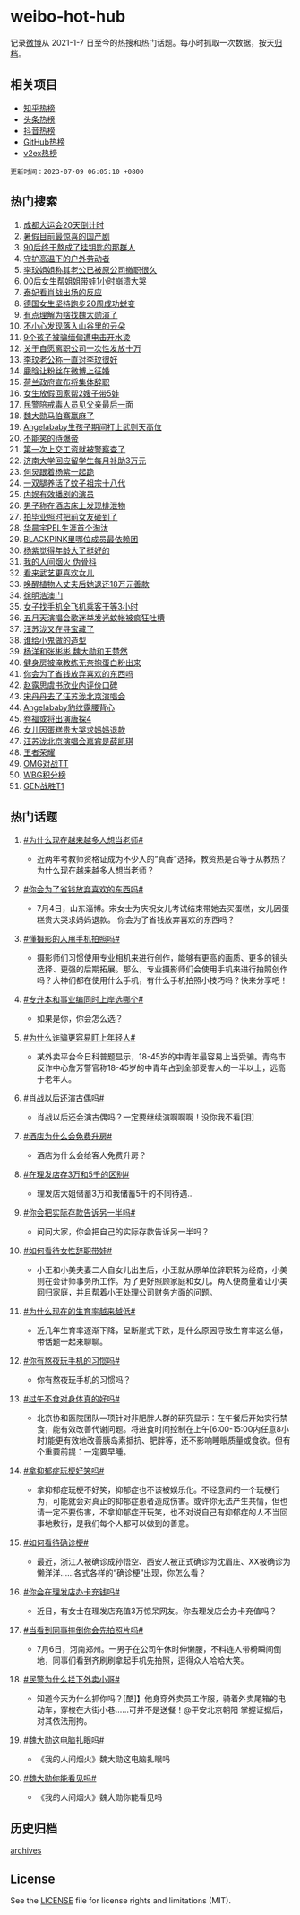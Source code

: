 # weibo-hot-hub

记录[微博](https://www.weibo.com)从 2021-1-7 日至今的热搜和热门话题。每小时抓取一次数据，按天[归档](archives)。

## 相关项目

- [知乎热榜](https://github.com/lonnyzhang423/zhihu-hot-hub)
- [头条热榜](https://github.com/lonnyzhang423/toutiao-hot-hub)
- [抖音热榜](https://github.com/lonnyzhang423/douyin-hot-hub)
- [GitHub热榜](https://github.com/lonnyzhang423/github-hot-hub)
- [v2ex热榜](https://github.com/lonnyzhang423/v2ex-hot-hub)


`更新时间：2023-07-09 06:05:10 +0800`

## 热门搜索

1. [成都大运会20天倒计时](https://m.weibo.cn/search?containerid=100103type%3D1%26t%3D10%26q%3D%23%E6%88%90%E9%83%BD%E5%A4%A7%E8%BF%90%E4%BC%9A20%E5%A4%A9%E5%80%92%E8%AE%A1%E6%97%B6%23&stream_entry_id=51&isnewpage=1&extparam=seat%3D1%26stream_entry_id%3D51%26cate%3D10103%26dgr%3D0%26filter_type%3Drealtimehot%26c_type%3D51%26pos%3D0%26display_time%3D1688853909%26pre_seqid%3D168885390909208177202&luicode=10000011&lfid=106003type%253D25%2526t%253D3%2526disable_hot%253D1%2526filter_type%253Drealtimehot)
1. [暑假目前最惊喜的国产剧](https://m.weibo.cn/search?containerid=100103type%3D1%26t%3D10%26q%3D%E6%9A%91%E5%81%87%E7%9B%AE%E5%89%8D%E6%9C%80%E6%83%8A%E5%96%9C%E7%9A%84%E5%9B%BD%E4%BA%A7%E5%89%A7&stream_entry_id=31&isnewpage=1&extparam=seat%3D1%26lcate%3D5001%26flag%3D2%26filter_type%3Drealtimehot%26c_type%3D31%26cate%3D5001%26dgr%3D0%26realpos%3D1%26q%3D%25E6%259A%2591%25E5%2581%2587%25E7%259B%25AE%25E5%2589%258D%25E6%259C%2580%25E6%2583%258A%25E5%2596%259C%25E7%259A%2584%25E5%259B%25BD%25E4%25BA%25A7%25E5%2589%25A7%26band_rank%3D1%26stream_entry_id%3D31%26pos%3D0%26display_time%3D1688853909%26pre_seqid%3D168885390909208177202&luicode=10000011&lfid=106003type%253D25%2526t%253D3%2526disable_hot%253D1%2526filter_type%253Drealtimehot)
1. [90后终于熬成了挂钥匙的那群人](https://m.weibo.cn/search?containerid=100103type%3D1%26t%3D10%26q%3D%2390%E5%90%8E%E7%BB%88%E4%BA%8E%E7%86%AC%E6%88%90%E4%BA%86%E6%8C%82%E9%92%A5%E5%8C%99%E7%9A%84%E9%82%A3%E7%BE%A4%E4%BA%BA%23&stream_entry_id=31&isnewpage=1&extparam=seat%3D1%26lcate%3D5001%26flag%3D2%26filter_type%3Drealtimehot%26c_type%3D31%26cate%3D5001%26dgr%3D0%26realpos%3D2%26q%3D%252390%25E5%2590%258E%25E7%25BB%2588%25E4%25BA%258E%25E7%2586%25AC%25E6%2588%2590%25E4%25BA%2586%25E6%258C%2582%25E9%2592%25A5%25E5%258C%2599%25E7%259A%2584%25E9%2582%25A3%25E7%25BE%25A4%25E4%25BA%25BA%2523%26band_rank%3D2%26stream_entry_id%3D31%26pos%3D1%26display_time%3D1688853909%26pre_seqid%3D168885390909208177202&luicode=10000011&lfid=106003type%253D25%2526t%253D3%2526disable_hot%253D1%2526filter_type%253Drealtimehot)
1. [守护高温下的户外劳动者](https://m.weibo.cn/search?containerid=100103type%3D1%26t%3D10%26q%3D%23%E5%AE%88%E6%8A%A4%E9%AB%98%E6%B8%A9%E4%B8%8B%E7%9A%84%E6%88%B7%E5%A4%96%E5%8A%B3%E5%8A%A8%E8%80%85%23&stream_entry_id=31&isnewpage=1&extparam=seat%3D1%26lcate%3D5001%26flag%3D0%26filter_type%3Drealtimehot%26c_type%3D31%26cate%3D5001%26dgr%3D0%26realpos%3D3%26q%3D%2523%25E5%25AE%2588%25E6%258A%25A4%25E9%25AB%2598%25E6%25B8%25A9%25E4%25B8%258B%25E7%259A%2584%25E6%2588%25B7%25E5%25A4%2596%25E5%258A%25B3%25E5%258A%25A8%25E8%2580%2585%2523%26band_rank%3D3%26stream_entry_id%3D31%26pos%3D2%26display_time%3D1688853909%26pre_seqid%3D168885390909208177202&luicode=10000011&lfid=106003type%253D25%2526t%253D3%2526disable_hot%253D1%2526filter_type%253Drealtimehot)
1. [李玟姐姐称其老公已被原公司撤职很久](https://m.weibo.cn/search?containerid=100103type%3D1%26t%3D10%26q%3D%23%E6%9D%8E%E7%8E%9F%E5%A7%90%E5%A7%90%E7%A7%B0%E5%85%B6%E8%80%81%E5%85%AC%E5%B7%B2%E8%A2%AB%E5%8E%9F%E5%85%AC%E5%8F%B8%E6%92%A4%E8%81%8C%E5%BE%88%E4%B9%85%23&stream_entry_id=31&isnewpage=1&extparam=seat%3D1%26lcate%3D5001%26flag%3D2%26filter_type%3Drealtimehot%26c_type%3D31%26cate%3D5001%26dgr%3D0%26realpos%3D4%26q%3D%2523%25E6%259D%258E%25E7%258E%259F%25E5%25A7%2590%25E5%25A7%2590%25E7%25A7%25B0%25E5%2585%25B6%25E8%2580%2581%25E5%2585%25AC%25E5%25B7%25B2%25E8%25A2%25AB%25E5%258E%259F%25E5%2585%25AC%25E5%258F%25B8%25E6%2592%25A4%25E8%2581%258C%25E5%25BE%2588%25E4%25B9%2585%2523%26band_rank%3D4%26stream_entry_id%3D31%26pos%3D3%26display_time%3D1688853909%26pre_seqid%3D168885390909208177202&luicode=10000011&lfid=106003type%253D25%2526t%253D3%2526disable_hot%253D1%2526filter_type%253Drealtimehot)
1. [00后女生帮姐姐带娃1小时崩溃大哭](https://m.weibo.cn/search?containerid=100103type%3D1%26t%3D10%26q%3D%2300%E5%90%8E%E5%A5%B3%E7%94%9F%E5%B8%AE%E5%A7%90%E5%A7%90%E5%B8%A6%E5%A8%831%E5%B0%8F%E6%97%B6%E5%B4%A9%E6%BA%83%E5%A4%A7%E5%93%AD%23&stream_entry_id=31&isnewpage=1&extparam=seat%3D1%26lcate%3D5001%26flag%3D32768%26filter_type%3Drealtimehot%26c_type%3D31%26cate%3D5001%26dgr%3D0%26realpos%3D5%26q%3D%252300%25E5%2590%258E%25E5%25A5%25B3%25E7%2594%259F%25E5%25B8%25AE%25E5%25A7%2590%25E5%25A7%2590%25E5%25B8%25A6%25E5%25A8%25831%25E5%25B0%258F%25E6%2597%25B6%25E5%25B4%25A9%25E6%25BA%2583%25E5%25A4%25A7%25E5%2593%25AD%2523%26band_rank%3D5%26stream_entry_id%3D31%26pos%3D4%26display_time%3D1688853909%26pre_seqid%3D168885390909208177202&luicode=10000011&lfid=106003type%253D25%2526t%253D3%2526disable_hot%253D1%2526filter_type%253Drealtimehot)
1. [泰妃看肖战出场的反应](https://m.weibo.cn/search?containerid=100103type%3D1%26t%3D10%26q%3D%23%E6%B3%B0%E5%A6%83%E7%9C%8B%E8%82%96%E6%88%98%E5%87%BA%E5%9C%BA%E7%9A%84%E5%8F%8D%E5%BA%94%23&stream_entry_id=31&isnewpage=1&extparam=seat%3D1%26lcate%3D5001%26flag%3D16%26filter_type%3Drealtimehot%26c_type%3D31%26cate%3D5001%26dgr%3D0%26realpos%3D6%26q%3D%2523%25E6%25B3%25B0%25E5%25A6%2583%25E7%259C%258B%25E8%2582%2596%25E6%2588%2598%25E5%2587%25BA%25E5%259C%25BA%25E7%259A%2584%25E5%258F%258D%25E5%25BA%2594%2523%26band_rank%3D6%26stream_entry_id%3D31%26pos%3D5%26display_time%3D1688853909%26pre_seqid%3D168885390909208177202&luicode=10000011&lfid=106003type%253D25%2526t%253D3%2526disable_hot%253D1%2526filter_type%253Drealtimehot)
1. [德国女生坚持跑步20周成功蜕变](https://m.weibo.cn/search?containerid=100103type%3D1%26t%3D10%26q%3D%E5%BE%B7%E5%9B%BD%E5%A5%B3%E7%94%9F%E5%9D%9A%E6%8C%81%E8%B7%91%E6%AD%A520%E5%91%A8%E6%88%90%E5%8A%9F%E8%9C%95%E5%8F%98&stream_entry_id=31&isnewpage=1&extparam=seat%3D1%26lcate%3D5001%26flag%3D0%26filter_type%3Drealtimehot%26c_type%3D31%26cate%3D5001%26dgr%3D0%26realpos%3D7%26q%3D%25E5%25BE%25B7%25E5%259B%25BD%25E5%25A5%25B3%25E7%2594%259F%25E5%259D%259A%25E6%258C%2581%25E8%25B7%2591%25E6%25AD%25A520%25E5%2591%25A8%25E6%2588%2590%25E5%258A%259F%25E8%259C%2595%25E5%258F%2598%26band_rank%3D7%26stream_entry_id%3D31%26pos%3D6%26display_time%3D1688853909%26pre_seqid%3D168885390909208177202&luicode=10000011&lfid=106003type%253D25%2526t%253D3%2526disable_hot%253D1%2526filter_type%253Drealtimehot)
1. [有点理解为啥找魏大勋演了](https://m.weibo.cn/search?containerid=100103type%3D1%26t%3D10%26q%3D%23%E6%9C%89%E7%82%B9%E7%90%86%E8%A7%A3%E4%B8%BA%E5%95%A5%E6%89%BE%E9%AD%8F%E5%A4%A7%E5%8B%8B%E6%BC%94%E4%BA%86%23&stream_entry_id=31&isnewpage=1&extparam=seat%3D1%26lcate%3D5001%26flag%3D2%26filter_type%3Drealtimehot%26c_type%3D31%26cate%3D5001%26dgr%3D0%26realpos%3D8%26q%3D%2523%25E6%259C%2589%25E7%2582%25B9%25E7%2590%2586%25E8%25A7%25A3%25E4%25B8%25BA%25E5%2595%25A5%25E6%2589%25BE%25E9%25AD%258F%25E5%25A4%25A7%25E5%258B%258B%25E6%25BC%2594%25E4%25BA%2586%2523%26band_rank%3D8%26stream_entry_id%3D31%26pos%3D7%26display_time%3D1688853909%26pre_seqid%3D168885390909208177202&luicode=10000011&lfid=106003type%253D25%2526t%253D3%2526disable_hot%253D1%2526filter_type%253Drealtimehot)
1. [不小心发现落入山谷里的云朵](https://m.weibo.cn/search?containerid=100103type%3D1%26t%3D10%26q%3D%23%E4%B8%8D%E5%B0%8F%E5%BF%83%E5%8F%91%E7%8E%B0%E8%90%BD%E5%85%A5%E5%B1%B1%E8%B0%B7%E9%87%8C%E7%9A%84%E4%BA%91%E6%9C%B5%23&stream_entry_id=31&isnewpage=1&extparam=seat%3D1%26lcate%3D5001%26flag%3D0%26filter_type%3Drealtimehot%26c_type%3D31%26cate%3D5001%26dgr%3D0%26realpos%3D9%26q%3D%2523%25E4%25B8%258D%25E5%25B0%258F%25E5%25BF%2583%25E5%258F%2591%25E7%258E%25B0%25E8%2590%25BD%25E5%2585%25A5%25E5%25B1%25B1%25E8%25B0%25B7%25E9%2587%258C%25E7%259A%2584%25E4%25BA%2591%25E6%259C%25B5%2523%26band_rank%3D9%26stream_entry_id%3D31%26pos%3D8%26display_time%3D1688853909%26pre_seqid%3D168885390909208177202&luicode=10000011&lfid=106003type%253D25%2526t%253D3%2526disable_hot%253D1%2526filter_type%253Drealtimehot)
1. [9个孩子被骗缅甸遭电击开水烫](https://m.weibo.cn/search?containerid=100103type%3D1%26t%3D10%26q%3D%239%E4%B8%AA%E5%AD%A9%E5%AD%90%E8%A2%AB%E9%AA%97%E7%BC%85%E7%94%B8%E9%81%AD%E7%94%B5%E5%87%BB%E5%BC%80%E6%B0%B4%E7%83%AB%23&stream_entry_id=31&isnewpage=1&extparam=seat%3D1%26lcate%3D5001%26flag%3D0%26filter_type%3Drealtimehot%26c_type%3D31%26cate%3D5001%26dgr%3D0%26realpos%3D10%26q%3D%25239%25E4%25B8%25AA%25E5%25AD%25A9%25E5%25AD%2590%25E8%25A2%25AB%25E9%25AA%2597%25E7%25BC%2585%25E7%2594%25B8%25E9%2581%25AD%25E7%2594%25B5%25E5%2587%25BB%25E5%25BC%2580%25E6%25B0%25B4%25E7%2583%25AB%2523%26band_rank%3D10%26stream_entry_id%3D31%26pos%3D9%26display_time%3D1688853909%26pre_seqid%3D168885390909208177202&luicode=10000011&lfid=106003type%253D25%2526t%253D3%2526disable_hot%253D1%2526filter_type%253Drealtimehot)
1. [关于自愿离职公司一次性发放十万](https://m.weibo.cn/search?containerid=100103type%3D1%26t%3D10%26q%3D%23%E5%85%B3%E4%BA%8E%E8%87%AA%E6%84%BF%E7%A6%BB%E8%81%8C%E5%85%AC%E5%8F%B8%E4%B8%80%E6%AC%A1%E6%80%A7%E5%8F%91%E6%94%BE%E5%8D%81%E4%B8%87%23&stream_entry_id=31&isnewpage=1&extparam=seat%3D1%26lcate%3D5001%26flag%3D0%26filter_type%3Drealtimehot%26c_type%3D31%26cate%3D5001%26dgr%3D0%26realpos%3D11%26q%3D%2523%25E5%2585%25B3%25E4%25BA%258E%25E8%2587%25AA%25E6%2584%25BF%25E7%25A6%25BB%25E8%2581%258C%25E5%2585%25AC%25E5%258F%25B8%25E4%25B8%2580%25E6%25AC%25A1%25E6%2580%25A7%25E5%258F%2591%25E6%2594%25BE%25E5%258D%2581%25E4%25B8%2587%2523%26band_rank%3D11%26stream_entry_id%3D31%26pos%3D10%26display_time%3D1688853909%26pre_seqid%3D168885390909208177202&luicode=10000011&lfid=106003type%253D25%2526t%253D3%2526disable_hot%253D1%2526filter_type%253Drealtimehot)
1. [李玟老公称一直对李玟很好](https://m.weibo.cn/search?containerid=100103type%3D1%26t%3D10%26q%3D%23%E6%9D%8E%E7%8E%9F%E8%80%81%E5%85%AC%E7%A7%B0%E4%B8%80%E7%9B%B4%E5%AF%B9%E6%9D%8E%E7%8E%9F%E5%BE%88%E5%A5%BD%23&stream_entry_id=31&isnewpage=1&extparam=seat%3D1%26lcate%3D5001%26flag%3D0%26filter_type%3Drealtimehot%26c_type%3D31%26cate%3D5001%26dgr%3D0%26realpos%3D12%26q%3D%2523%25E6%259D%258E%25E7%258E%259F%25E8%2580%2581%25E5%2585%25AC%25E7%25A7%25B0%25E4%25B8%2580%25E7%259B%25B4%25E5%25AF%25B9%25E6%259D%258E%25E7%258E%259F%25E5%25BE%2588%25E5%25A5%25BD%2523%26band_rank%3D12%26stream_entry_id%3D31%26pos%3D11%26display_time%3D1688853909%26pre_seqid%3D168885390909208177202&luicode=10000011&lfid=106003type%253D25%2526t%253D3%2526disable_hot%253D1%2526filter_type%253Drealtimehot)
1. [鹿晗让粉丝在微博上征婚](https://m.weibo.cn/search?containerid=100103type%3D1%26t%3D10%26q%3D%23%E9%B9%BF%E6%99%97%E8%AE%A9%E7%B2%89%E4%B8%9D%E5%9C%A8%E5%BE%AE%E5%8D%9A%E4%B8%8A%E5%BE%81%E5%A9%9A%23&stream_entry_id=31&isnewpage=1&extparam=seat%3D1%26lcate%3D5001%26flag%3D0%26filter_type%3Drealtimehot%26c_type%3D31%26cate%3D5001%26dgr%3D0%26realpos%3D13%26q%3D%2523%25E9%25B9%25BF%25E6%2599%2597%25E8%25AE%25A9%25E7%25B2%2589%25E4%25B8%259D%25E5%259C%25A8%25E5%25BE%25AE%25E5%258D%259A%25E4%25B8%258A%25E5%25BE%2581%25E5%25A9%259A%2523%26band_rank%3D13%26stream_entry_id%3D31%26pos%3D12%26display_time%3D1688853909%26pre_seqid%3D168885390909208177202&luicode=10000011&lfid=106003type%253D25%2526t%253D3%2526disable_hot%253D1%2526filter_type%253Drealtimehot)
1. [荷兰政府宣布将集体辞职](https://m.weibo.cn/search?containerid=100103type%3D1%26t%3D10%26q%3D%23%E8%8D%B7%E5%85%B0%E6%94%BF%E5%BA%9C%E5%AE%A3%E5%B8%83%E5%B0%86%E9%9B%86%E4%BD%93%E8%BE%9E%E8%81%8C%23&stream_entry_id=31&isnewpage=1&extparam=seat%3D1%26lcate%3D5001%26flag%3D0%26filter_type%3Drealtimehot%26c_type%3D31%26cate%3D5001%26dgr%3D0%26realpos%3D14%26q%3D%2523%25E8%258D%25B7%25E5%2585%25B0%25E6%2594%25BF%25E5%25BA%259C%25E5%25AE%25A3%25E5%25B8%2583%25E5%25B0%2586%25E9%259B%2586%25E4%25BD%2593%25E8%25BE%259E%25E8%2581%258C%2523%26band_rank%3D14%26stream_entry_id%3D31%26pos%3D13%26display_time%3D1688853909%26pre_seqid%3D168885390909208177202&luicode=10000011&lfid=106003type%253D25%2526t%253D3%2526disable_hot%253D1%2526filter_type%253Drealtimehot)
1. [女生放假回家帮2嫂子带5娃](https://m.weibo.cn/search?containerid=100103type%3D1%26t%3D10%26q%3D%23%E5%A5%B3%E7%94%9F%E6%94%BE%E5%81%87%E5%9B%9E%E5%AE%B6%E5%B8%AE2%E5%AB%82%E5%AD%90%E5%B8%A65%E5%A8%83%23&stream_entry_id=31&isnewpage=1&extparam=seat%3D1%26lcate%3D5001%26flag%3D32768%26filter_type%3Drealtimehot%26c_type%3D31%26cate%3D5001%26dgr%3D0%26realpos%3D15%26q%3D%2523%25E5%25A5%25B3%25E7%2594%259F%25E6%2594%25BE%25E5%2581%2587%25E5%259B%259E%25E5%25AE%25B6%25E5%25B8%25AE2%25E5%25AB%2582%25E5%25AD%2590%25E5%25B8%25A65%25E5%25A8%2583%2523%26band_rank%3D15%26stream_entry_id%3D31%26pos%3D14%26display_time%3D1688853909%26pre_seqid%3D168885390909208177202&luicode=10000011&lfid=106003type%253D25%2526t%253D3%2526disable_hot%253D1%2526filter_type%253Drealtimehot)
1. [民警陪戒毒人员见父亲最后一面](https://m.weibo.cn/search?containerid=100103type%3D1%26t%3D10%26q%3D%23%E6%B0%91%E8%AD%A6%E9%99%AA%E6%88%92%E6%AF%92%E4%BA%BA%E5%91%98%E8%A7%81%E7%88%B6%E4%BA%B2%E6%9C%80%E5%90%8E%E4%B8%80%E9%9D%A2%23&stream_entry_id=31&isnewpage=1&extparam=seat%3D1%26lcate%3D5001%26flag%3D32768%26filter_type%3Drealtimehot%26c_type%3D31%26cate%3D5001%26dgr%3D0%26realpos%3D16%26q%3D%2523%25E6%25B0%2591%25E8%25AD%25A6%25E9%2599%25AA%25E6%2588%2592%25E6%25AF%2592%25E4%25BA%25BA%25E5%2591%2598%25E8%25A7%2581%25E7%2588%25B6%25E4%25BA%25B2%25E6%259C%2580%25E5%2590%258E%25E4%25B8%2580%25E9%259D%25A2%2523%26band_rank%3D16%26stream_entry_id%3D31%26pos%3D15%26display_time%3D1688853909%26pre_seqid%3D168885390909208177202&luicode=10000011&lfid=106003type%253D25%2526t%253D3%2526disable_hot%253D1%2526filter_type%253Drealtimehot)
1. [魏大勋马伯骞赢麻了](https://m.weibo.cn/search?containerid=100103type%3D1%26t%3D10%26q%3D%23%E9%AD%8F%E5%A4%A7%E5%8B%8B%E9%A9%AC%E4%BC%AF%E9%AA%9E%E8%B5%A2%E9%BA%BB%E4%BA%86%23&stream_entry_id=31&isnewpage=1&extparam=seat%3D1%26lcate%3D5001%26flag%3D0%26filter_type%3Drealtimehot%26c_type%3D31%26cate%3D5001%26dgr%3D0%26realpos%3D17%26q%3D%2523%25E9%25AD%258F%25E5%25A4%25A7%25E5%258B%258B%25E9%25A9%25AC%25E4%25BC%25AF%25E9%25AA%259E%25E8%25B5%25A2%25E9%25BA%25BB%25E4%25BA%2586%2523%26band_rank%3D17%26stream_entry_id%3D31%26pos%3D16%26display_time%3D1688853909%26pre_seqid%3D168885390909208177202&luicode=10000011&lfid=106003type%253D25%2526t%253D3%2526disable_hot%253D1%2526filter_type%253Drealtimehot)
1. [Angelababy生孩子期间打上武则天高位](https://m.weibo.cn/search?containerid=100103type%3D1%26t%3D10%26q%3D%23Angelababy%E7%94%9F%E5%AD%A9%E5%AD%90%E6%9C%9F%E9%97%B4%E6%89%93%E4%B8%8A%E6%AD%A6%E5%88%99%E5%A4%A9%E9%AB%98%E4%BD%8D%23&stream_entry_id=31&isnewpage=1&extparam=seat%3D1%26lcate%3D5001%26flag%3D0%26filter_type%3Drealtimehot%26c_type%3D31%26cate%3D5001%26dgr%3D0%26realpos%3D18%26q%3D%2523Angelababy%25E7%2594%259F%25E5%25AD%25A9%25E5%25AD%2590%25E6%259C%259F%25E9%2597%25B4%25E6%2589%2593%25E4%25B8%258A%25E6%25AD%25A6%25E5%2588%2599%25E5%25A4%25A9%25E9%25AB%2598%25E4%25BD%258D%2523%26band_rank%3D18%26stream_entry_id%3D31%26pos%3D17%26display_time%3D1688853909%26pre_seqid%3D168885390909208177202&luicode=10000011&lfid=106003type%253D25%2526t%253D3%2526disable_hot%253D1%2526filter_type%253Drealtimehot)
1. [不能笑的待爆帝](https://m.weibo.cn/search?containerid=100103type%3D1%26t%3D10%26q%3D%23%E4%B8%8D%E8%83%BD%E7%AC%91%E7%9A%84%E5%BE%85%E7%88%86%E5%B8%9D%23&stream_entry_id=31&isnewpage=1&extparam=seat%3D1%26lcate%3D5001%26flag%3D0%26filter_type%3Drealtimehot%26c_type%3D31%26cate%3D5001%26dgr%3D0%26realpos%3D19%26q%3D%2523%25E4%25B8%258D%25E8%2583%25BD%25E7%25AC%2591%25E7%259A%2584%25E5%25BE%2585%25E7%2588%2586%25E5%25B8%259D%2523%26band_rank%3D19%26stream_entry_id%3D31%26pos%3D18%26display_time%3D1688853909%26pre_seqid%3D168885390909208177202&luicode=10000011&lfid=106003type%253D25%2526t%253D3%2526disable_hot%253D1%2526filter_type%253Drealtimehot)
1. [第一次上交工资就被警察查了](https://m.weibo.cn/search?containerid=100103type%3D1%26t%3D10%26q%3D%23%E7%AC%AC%E4%B8%80%E6%AC%A1%E4%B8%8A%E4%BA%A4%E5%B7%A5%E8%B5%84%E5%B0%B1%E8%A2%AB%E8%AD%A6%E5%AF%9F%E6%9F%A5%E4%BA%86%23&stream_entry_id=31&isnewpage=1&extparam=seat%3D1%26lcate%3D5001%26flag%3D0%26filter_type%3Drealtimehot%26c_type%3D31%26cate%3D5001%26dgr%3D0%26realpos%3D20%26q%3D%2523%25E7%25AC%25AC%25E4%25B8%2580%25E6%25AC%25A1%25E4%25B8%258A%25E4%25BA%25A4%25E5%25B7%25A5%25E8%25B5%2584%25E5%25B0%25B1%25E8%25A2%25AB%25E8%25AD%25A6%25E5%25AF%259F%25E6%259F%25A5%25E4%25BA%2586%2523%26band_rank%3D20%26stream_entry_id%3D31%26pos%3D19%26display_time%3D1688853909%26pre_seqid%3D168885390909208177202&luicode=10000011&lfid=106003type%253D25%2526t%253D3%2526disable_hot%253D1%2526filter_type%253Drealtimehot)
1. [济南大学回应留学生每月补助3万元](https://m.weibo.cn/search?containerid=100103type%3D1%26t%3D10%26q%3D%23%E6%B5%8E%E5%8D%97%E5%A4%A7%E5%AD%A6%E5%9B%9E%E5%BA%94%E7%95%99%E5%AD%A6%E7%94%9F%E6%AF%8F%E6%9C%88%E8%A1%A5%E5%8A%A93%E4%B8%87%E5%85%83%23&stream_entry_id=31&isnewpage=1&extparam=seat%3D1%26lcate%3D5001%26flag%3D0%26filter_type%3Drealtimehot%26c_type%3D31%26cate%3D5001%26dgr%3D0%26realpos%3D21%26q%3D%2523%25E6%25B5%258E%25E5%258D%2597%25E5%25A4%25A7%25E5%25AD%25A6%25E5%259B%259E%25E5%25BA%2594%25E7%2595%2599%25E5%25AD%25A6%25E7%2594%259F%25E6%25AF%258F%25E6%259C%2588%25E8%25A1%25A5%25E5%258A%25A93%25E4%25B8%2587%25E5%2585%2583%2523%26band_rank%3D21%26stream_entry_id%3D31%26pos%3D20%26display_time%3D1688853909%26pre_seqid%3D168885390909208177202&luicode=10000011&lfid=106003type%253D25%2526t%253D3%2526disable_hot%253D1%2526filter_type%253Drealtimehot)
1. [何炅跟着杨紫一起跪](https://m.weibo.cn/search?containerid=100103type%3D1%26t%3D10%26q%3D%23%E4%BD%95%E7%82%85%E8%B7%9F%E7%9D%80%E6%9D%A8%E7%B4%AB%E4%B8%80%E8%B5%B7%E8%B7%AA%23&stream_entry_id=31&isnewpage=1&extparam=seat%3D1%26lcate%3D5001%26flag%3D0%26filter_type%3Drealtimehot%26c_type%3D31%26cate%3D5001%26dgr%3D0%26realpos%3D22%26q%3D%2523%25E4%25BD%2595%25E7%2582%2585%25E8%25B7%259F%25E7%259D%2580%25E6%259D%25A8%25E7%25B4%25AB%25E4%25B8%2580%25E8%25B5%25B7%25E8%25B7%25AA%2523%26band_rank%3D22%26stream_entry_id%3D31%26pos%3D21%26display_time%3D1688853909%26pre_seqid%3D168885390909208177202&luicode=10000011&lfid=106003type%253D25%2526t%253D3%2526disable_hot%253D1%2526filter_type%253Drealtimehot)
1. [一双腿养活了蚊子祖宗十八代](https://m.weibo.cn/search?containerid=100103type%3D1%26t%3D10%26q%3D%23%E4%B8%80%E5%8F%8C%E8%85%BF%E5%85%BB%E6%B4%BB%E4%BA%86%E8%9A%8A%E5%AD%90%E7%A5%96%E5%AE%97%E5%8D%81%E5%85%AB%E4%BB%A3%23&stream_entry_id=31&isnewpage=1&extparam=seat%3D1%26lcate%3D5001%26flag%3D0%26filter_type%3Drealtimehot%26c_type%3D31%26cate%3D5001%26dgr%3D0%26realpos%3D23%26q%3D%2523%25E4%25B8%2580%25E5%258F%258C%25E8%2585%25BF%25E5%2585%25BB%25E6%25B4%25BB%25E4%25BA%2586%25E8%259A%258A%25E5%25AD%2590%25E7%25A5%2596%25E5%25AE%2597%25E5%258D%2581%25E5%2585%25AB%25E4%25BB%25A3%2523%26band_rank%3D23%26stream_entry_id%3D31%26pos%3D22%26display_time%3D1688853909%26pre_seqid%3D168885390909208177202&luicode=10000011&lfid=106003type%253D25%2526t%253D3%2526disable_hot%253D1%2526filter_type%253Drealtimehot)
1. [内娱有效播剧的演员](https://m.weibo.cn/search?containerid=100103type%3D1%26t%3D10%26q%3D%23%E5%86%85%E5%A8%B1%E6%9C%89%E6%95%88%E6%92%AD%E5%89%A7%E7%9A%84%E6%BC%94%E5%91%98%23&stream_entry_id=31&isnewpage=1&extparam=seat%3D1%26lcate%3D5001%26flag%3D0%26filter_type%3Drealtimehot%26c_type%3D31%26cate%3D5001%26dgr%3D0%26realpos%3D24%26q%3D%2523%25E5%2586%2585%25E5%25A8%25B1%25E6%259C%2589%25E6%2595%2588%25E6%2592%25AD%25E5%2589%25A7%25E7%259A%2584%25E6%25BC%2594%25E5%2591%2598%2523%26band_rank%3D24%26stream_entry_id%3D31%26pos%3D23%26display_time%3D1688853909%26pre_seqid%3D168885390909208177202&luicode=10000011&lfid=106003type%253D25%2526t%253D3%2526disable_hot%253D1%2526filter_type%253Drealtimehot)
1. [男子称在酒店床上发现排泄物](https://m.weibo.cn/search?containerid=100103type%3D1%26t%3D10%26q%3D%23%E7%94%B7%E5%AD%90%E7%A7%B0%E5%9C%A8%E9%85%92%E5%BA%97%E5%BA%8A%E4%B8%8A%E5%8F%91%E7%8E%B0%E6%8E%92%E6%B3%84%E7%89%A9%23&stream_entry_id=31&isnewpage=1&extparam=seat%3D1%26lcate%3D5001%26flag%3D0%26filter_type%3Drealtimehot%26c_type%3D31%26cate%3D5001%26dgr%3D0%26realpos%3D25%26q%3D%2523%25E7%2594%25B7%25E5%25AD%2590%25E7%25A7%25B0%25E5%259C%25A8%25E9%2585%2592%25E5%25BA%2597%25E5%25BA%258A%25E4%25B8%258A%25E5%258F%2591%25E7%258E%25B0%25E6%258E%2592%25E6%25B3%2584%25E7%2589%25A9%2523%26band_rank%3D25%26stream_entry_id%3D31%26pos%3D24%26display_time%3D1688853909%26pre_seqid%3D168885390909208177202&luicode=10000011&lfid=106003type%253D25%2526t%253D3%2526disable_hot%253D1%2526filter_type%253Drealtimehot)
1. [拍毕业照时把前女友砸到了](https://m.weibo.cn/search?containerid=100103type%3D1%26t%3D10%26q%3D%23%E6%8B%8D%E6%AF%95%E4%B8%9A%E7%85%A7%E6%97%B6%E6%8A%8A%E5%89%8D%E5%A5%B3%E5%8F%8B%E7%A0%B8%E5%88%B0%E4%BA%86%23&stream_entry_id=31&isnewpage=1&extparam=seat%3D1%26lcate%3D5001%26flag%3D0%26filter_type%3Drealtimehot%26c_type%3D31%26cate%3D5001%26dgr%3D0%26realpos%3D26%26q%3D%2523%25E6%258B%258D%25E6%25AF%2595%25E4%25B8%259A%25E7%2585%25A7%25E6%2597%25B6%25E6%258A%258A%25E5%2589%258D%25E5%25A5%25B3%25E5%258F%258B%25E7%25A0%25B8%25E5%2588%25B0%25E4%25BA%2586%2523%26band_rank%3D26%26stream_entry_id%3D31%26pos%3D25%26display_time%3D1688853909%26pre_seqid%3D168885390909208177202&luicode=10000011&lfid=106003type%253D25%2526t%253D3%2526disable_hot%253D1%2526filter_type%253Drealtimehot)
1. [华晨宇PEL生涯首个淘汰](https://m.weibo.cn/search?containerid=100103type%3D1%26t%3D10%26q%3D%23%E5%8D%8E%E6%99%A8%E5%AE%87PEL%E7%94%9F%E6%B6%AF%E9%A6%96%E4%B8%AA%E6%B7%98%E6%B1%B0%23&stream_entry_id=31&isnewpage=1&extparam=seat%3D1%26lcate%3D5001%26flag%3D0%26filter_type%3Drealtimehot%26c_type%3D31%26cate%3D5001%26dgr%3D0%26realpos%3D27%26q%3D%2523%25E5%258D%258E%25E6%2599%25A8%25E5%25AE%2587PEL%25E7%2594%259F%25E6%25B6%25AF%25E9%25A6%2596%25E4%25B8%25AA%25E6%25B7%2598%25E6%25B1%25B0%2523%26band_rank%3D27%26stream_entry_id%3D31%26pos%3D26%26display_time%3D1688853909%26pre_seqid%3D168885390909208177202&luicode=10000011&lfid=106003type%253D25%2526t%253D3%2526disable_hot%253D1%2526filter_type%253Drealtimehot)
1. [BLACKPINK里哪位成员最依赖团](https://m.weibo.cn/search?containerid=100103type%3D1%26t%3D10%26q%3D%23BLACKPINK%E9%87%8C%E5%93%AA%E4%BD%8D%E6%88%90%E5%91%98%E6%9C%80%E4%BE%9D%E8%B5%96%E5%9B%A2%23&stream_entry_id=31&isnewpage=1&extparam=seat%3D1%26lcate%3D5001%26flag%3D0%26filter_type%3Drealtimehot%26c_type%3D31%26cate%3D5001%26dgr%3D0%26realpos%3D28%26q%3D%2523BLACKPINK%25E9%2587%258C%25E5%2593%25AA%25E4%25BD%258D%25E6%2588%2590%25E5%2591%2598%25E6%259C%2580%25E4%25BE%259D%25E8%25B5%2596%25E5%259B%25A2%2523%26band_rank%3D28%26stream_entry_id%3D31%26pos%3D27%26display_time%3D1688853909%26pre_seqid%3D168885390909208177202&luicode=10000011&lfid=106003type%253D25%2526t%253D3%2526disable_hot%253D1%2526filter_type%253Drealtimehot)
1. [杨紫觉得年龄大了挺好的](https://m.weibo.cn/search?containerid=100103type%3D1%26t%3D10%26q%3D%23%E6%9D%A8%E7%B4%AB%E8%A7%89%E5%BE%97%E5%B9%B4%E9%BE%84%E5%A4%A7%E4%BA%86%E6%8C%BA%E5%A5%BD%E7%9A%84%23&stream_entry_id=31&isnewpage=1&extparam=seat%3D1%26lcate%3D5001%26flag%3D0%26filter_type%3Drealtimehot%26c_type%3D31%26cate%3D5001%26dgr%3D0%26realpos%3D29%26q%3D%2523%25E6%259D%25A8%25E7%25B4%25AB%25E8%25A7%2589%25E5%25BE%2597%25E5%25B9%25B4%25E9%25BE%2584%25E5%25A4%25A7%25E4%25BA%2586%25E6%258C%25BA%25E5%25A5%25BD%25E7%259A%2584%2523%26band_rank%3D29%26stream_entry_id%3D31%26pos%3D28%26display_time%3D1688853909%26pre_seqid%3D168885390909208177202&luicode=10000011&lfid=106003type%253D25%2526t%253D3%2526disable_hot%253D1%2526filter_type%253Drealtimehot)
1. [我的人间烟火 伪骨科](https://m.weibo.cn/search?containerid=100103type%3D1%26t%3D10%26q%3D%E6%88%91%E7%9A%84%E4%BA%BA%E9%97%B4%E7%83%9F%E7%81%AB+%E4%BC%AA%E9%AA%A8%E7%A7%91&stream_entry_id=31&isnewpage=1&extparam=seat%3D1%26lcate%3D5001%26flag%3D0%26filter_type%3Drealtimehot%26c_type%3D31%26cate%3D5001%26dgr%3D0%26realpos%3D30%26q%3D%25E6%2588%2591%25E7%259A%2584%25E4%25BA%25BA%25E9%2597%25B4%25E7%2583%259F%25E7%2581%25AB%2520%25E4%25BC%25AA%25E9%25AA%25A8%25E7%25A7%2591%26band_rank%3D30%26stream_entry_id%3D31%26pos%3D29%26display_time%3D1688853909%26pre_seqid%3D168885390909208177202&luicode=10000011&lfid=106003type%253D25%2526t%253D3%2526disable_hot%253D1%2526filter_type%253Drealtimehot)
1. [看来武艺更喜欢女儿](https://m.weibo.cn/search?containerid=100103type%3D1%26t%3D10%26q%3D%23%E7%9C%8B%E6%9D%A5%E6%AD%A6%E8%89%BA%E6%9B%B4%E5%96%9C%E6%AC%A2%E5%A5%B3%E5%84%BF%23&stream_entry_id=31&isnewpage=1&extparam=seat%3D1%26lcate%3D5001%26flag%3D0%26filter_type%3Drealtimehot%26c_type%3D31%26cate%3D5001%26dgr%3D0%26realpos%3D31%26q%3D%2523%25E7%259C%258B%25E6%259D%25A5%25E6%25AD%25A6%25E8%2589%25BA%25E6%259B%25B4%25E5%2596%259C%25E6%25AC%25A2%25E5%25A5%25B3%25E5%2584%25BF%2523%26band_rank%3D31%26stream_entry_id%3D31%26pos%3D30%26display_time%3D1688853909%26pre_seqid%3D168885390909208177202&luicode=10000011&lfid=106003type%253D25%2526t%253D3%2526disable_hot%253D1%2526filter_type%253Drealtimehot)
1. [唤醒植物人丈夫后她退还18万元善款](https://m.weibo.cn/search?containerid=100103type%3D1%26t%3D10%26q%3D%23%E5%94%A4%E9%86%92%E6%A4%8D%E7%89%A9%E4%BA%BA%E4%B8%88%E5%A4%AB%E5%90%8E%E5%A5%B9%E9%80%80%E8%BF%9818%E4%B8%87%E5%85%83%E5%96%84%E6%AC%BE%23&stream_entry_id=31&isnewpage=1&extparam=seat%3D1%26lcate%3D5001%26flag%3D32768%26filter_type%3Drealtimehot%26c_type%3D31%26cate%3D5001%26dgr%3D0%26realpos%3D32%26q%3D%2523%25E5%2594%25A4%25E9%2586%2592%25E6%25A4%258D%25E7%2589%25A9%25E4%25BA%25BA%25E4%25B8%2588%25E5%25A4%25AB%25E5%2590%258E%25E5%25A5%25B9%25E9%2580%2580%25E8%25BF%259818%25E4%25B8%2587%25E5%2585%2583%25E5%2596%2584%25E6%25AC%25BE%2523%26band_rank%3D32%26stream_entry_id%3D31%26pos%3D31%26display_time%3D1688853909%26pre_seqid%3D168885390909208177202&luicode=10000011&lfid=106003type%253D25%2526t%253D3%2526disable_hot%253D1%2526filter_type%253Drealtimehot)
1. [徐明浩澳门](https://m.weibo.cn/search?containerid=100103type%3D1%26t%3D10%26q%3D%E5%BE%90%E6%98%8E%E6%B5%A9%E6%BE%B3%E9%97%A8&stream_entry_id=31&isnewpage=1&extparam=seat%3D1%26lcate%3D5001%26flag%3D0%26filter_type%3Drealtimehot%26c_type%3D31%26cate%3D5001%26dgr%3D0%26realpos%3D33%26q%3D%25E5%25BE%2590%25E6%2598%258E%25E6%25B5%25A9%25E6%25BE%25B3%25E9%2597%25A8%26band_rank%3D33%26stream_entry_id%3D31%26pos%3D32%26display_time%3D1688853909%26pre_seqid%3D168885390909208177202&luicode=10000011&lfid=106003type%253D25%2526t%253D3%2526disable_hot%253D1%2526filter_type%253Drealtimehot)
1. [女子找手机全飞机乘客干等3小时](https://m.weibo.cn/search?containerid=100103type%3D1%26t%3D10%26q%3D%23%E5%A5%B3%E5%AD%90%E6%89%BE%E6%89%8B%E6%9C%BA%E5%85%A8%E9%A3%9E%E6%9C%BA%E4%B9%98%E5%AE%A2%E5%B9%B2%E7%AD%893%E5%B0%8F%E6%97%B6%23&stream_entry_id=31&isnewpage=1&extparam=seat%3D1%26lcate%3D5001%26flag%3D0%26filter_type%3Drealtimehot%26c_type%3D31%26cate%3D5001%26dgr%3D0%26realpos%3D34%26q%3D%2523%25E5%25A5%25B3%25E5%25AD%2590%25E6%2589%25BE%25E6%2589%258B%25E6%259C%25BA%25E5%2585%25A8%25E9%25A3%259E%25E6%259C%25BA%25E4%25B9%2598%25E5%25AE%25A2%25E5%25B9%25B2%25E7%25AD%25893%25E5%25B0%258F%25E6%2597%25B6%2523%26band_rank%3D34%26stream_entry_id%3D31%26pos%3D33%26display_time%3D1688853909%26pre_seqid%3D168885390909208177202&luicode=10000011&lfid=106003type%253D25%2526t%253D3%2526disable_hot%253D1%2526filter_type%253Drealtimehot)
1. [五月天演唱会歌迷举发光蚊帐被疯狂吐槽](https://m.weibo.cn/search?containerid=100103type%3D1%26t%3D10%26q%3D%23%E4%BA%94%E6%9C%88%E5%A4%A9%E6%BC%94%E5%94%B1%E4%BC%9A%E6%AD%8C%E8%BF%B7%E4%B8%BE%E5%8F%91%E5%85%89%E8%9A%8A%E5%B8%90%E8%A2%AB%E7%96%AF%E7%8B%82%E5%90%90%E6%A7%BD%23&stream_entry_id=31&isnewpage=1&extparam=seat%3D1%26lcate%3D5001%26flag%3D0%26filter_type%3Drealtimehot%26c_type%3D31%26cate%3D5001%26dgr%3D0%26realpos%3D35%26q%3D%2523%25E4%25BA%2594%25E6%259C%2588%25E5%25A4%25A9%25E6%25BC%2594%25E5%2594%25B1%25E4%25BC%259A%25E6%25AD%258C%25E8%25BF%25B7%25E4%25B8%25BE%25E5%258F%2591%25E5%2585%2589%25E8%259A%258A%25E5%25B8%2590%25E8%25A2%25AB%25E7%2596%25AF%25E7%258B%2582%25E5%2590%2590%25E6%25A7%25BD%2523%26band_rank%3D35%26stream_entry_id%3D31%26pos%3D34%26display_time%3D1688853909%26pre_seqid%3D168885390909208177202&luicode=10000011&lfid=106003type%253D25%2526t%253D3%2526disable_hot%253D1%2526filter_type%253Drealtimehot)
1. [汪苏泷又在寻宝藏了](https://m.weibo.cn/search?containerid=100103type%3D1%26t%3D10%26q%3D%23%E6%B1%AA%E8%8B%8F%E6%B3%B7%E5%8F%88%E5%9C%A8%E5%AF%BB%E5%AE%9D%E8%97%8F%E4%BA%86%23&stream_entry_id=31&isnewpage=1&extparam=seat%3D1%26lcate%3D5001%26flag%3D0%26filter_type%3Drealtimehot%26c_type%3D31%26cate%3D5001%26dgr%3D0%26realpos%3D36%26q%3D%2523%25E6%25B1%25AA%25E8%258B%258F%25E6%25B3%25B7%25E5%258F%2588%25E5%259C%25A8%25E5%25AF%25BB%25E5%25AE%259D%25E8%2597%258F%25E4%25BA%2586%2523%26band_rank%3D36%26stream_entry_id%3D31%26pos%3D35%26display_time%3D1688853909%26pre_seqid%3D168885390909208177202&luicode=10000011&lfid=106003type%253D25%2526t%253D3%2526disable_hot%253D1%2526filter_type%253Drealtimehot)
1. [谁给小鬼做的造型](https://m.weibo.cn/search?containerid=100103type%3D1%26t%3D10%26q%3D%23%E8%B0%81%E7%BB%99%E5%B0%8F%E9%AC%BC%E5%81%9A%E7%9A%84%E9%80%A0%E5%9E%8B%23&stream_entry_id=31&isnewpage=1&extparam=seat%3D1%26lcate%3D5001%26flag%3D0%26filter_type%3Drealtimehot%26c_type%3D31%26cate%3D5001%26dgr%3D0%26realpos%3D37%26q%3D%2523%25E8%25B0%2581%25E7%25BB%2599%25E5%25B0%258F%25E9%25AC%25BC%25E5%2581%259A%25E7%259A%2584%25E9%2580%25A0%25E5%259E%258B%2523%26band_rank%3D37%26stream_entry_id%3D31%26pos%3D36%26display_time%3D1688853909%26pre_seqid%3D168885390909208177202&luicode=10000011&lfid=106003type%253D25%2526t%253D3%2526disable_hot%253D1%2526filter_type%253Drealtimehot)
1. [杨洋和张彬彬 魏大勋和王楚然](https://m.weibo.cn/search?containerid=100103type%3D1%26t%3D10%26q%3D%E6%9D%A8%E6%B4%8B%E5%92%8C%E5%BC%A0%E5%BD%AC%E5%BD%AC+%E9%AD%8F%E5%A4%A7%E5%8B%8B%E5%92%8C%E7%8E%8B%E6%A5%9A%E7%84%B6&stream_entry_id=31&isnewpage=1&extparam=seat%3D1%26lcate%3D5001%26flag%3D0%26filter_type%3Drealtimehot%26c_type%3D31%26cate%3D5001%26dgr%3D0%26realpos%3D38%26q%3D%25E6%259D%25A8%25E6%25B4%258B%25E5%2592%258C%25E5%25BC%25A0%25E5%25BD%25AC%25E5%25BD%25AC%2520%25E9%25AD%258F%25E5%25A4%25A7%25E5%258B%258B%25E5%2592%258C%25E7%258E%258B%25E6%25A5%259A%25E7%2584%25B6%26band_rank%3D38%26stream_entry_id%3D31%26pos%3D37%26display_time%3D1688853909%26pre_seqid%3D168885390909208177202&luicode=10000011&lfid=106003type%253D25%2526t%253D3%2526disable_hot%253D1%2526filter_type%253Drealtimehot)
1. [健身房被淹教练无奈抱蛋白粉出来](https://m.weibo.cn/search?containerid=100103type%3D1%26t%3D10%26q%3D%23%E5%81%A5%E8%BA%AB%E6%88%BF%E8%A2%AB%E6%B7%B9%E6%95%99%E7%BB%83%E6%97%A0%E5%A5%88%E6%8A%B1%E8%9B%8B%E7%99%BD%E7%B2%89%E5%87%BA%E6%9D%A5%23&stream_entry_id=31&isnewpage=1&extparam=seat%3D1%26lcate%3D5001%26flag%3D0%26filter_type%3Drealtimehot%26c_type%3D31%26cate%3D5001%26dgr%3D0%26realpos%3D39%26q%3D%2523%25E5%2581%25A5%25E8%25BA%25AB%25E6%2588%25BF%25E8%25A2%25AB%25E6%25B7%25B9%25E6%2595%2599%25E7%25BB%2583%25E6%2597%25A0%25E5%25A5%2588%25E6%258A%25B1%25E8%259B%258B%25E7%2599%25BD%25E7%25B2%2589%25E5%2587%25BA%25E6%259D%25A5%2523%26band_rank%3D39%26stream_entry_id%3D31%26pos%3D38%26display_time%3D1688853909%26pre_seqid%3D168885390909208177202&luicode=10000011&lfid=106003type%253D25%2526t%253D3%2526disable_hot%253D1%2526filter_type%253Drealtimehot)
1. [你会为了省钱放弃喜欢的东西吗](https://m.weibo.cn/search?containerid=100103type%3D1%26t%3D10%26q%3D%23%E4%BD%A0%E4%BC%9A%E4%B8%BA%E4%BA%86%E7%9C%81%E9%92%B1%E6%94%BE%E5%BC%83%E5%96%9C%E6%AC%A2%E7%9A%84%E4%B8%9C%E8%A5%BF%E5%90%97%23&stream_entry_id=31&isnewpage=1&extparam=seat%3D1%26lcate%3D5001%26flag%3D0%26filter_type%3Drealtimehot%26c_type%3D31%26cate%3D5001%26dgr%3D0%26realpos%3D40%26q%3D%2523%25E4%25BD%25A0%25E4%25BC%259A%25E4%25B8%25BA%25E4%25BA%2586%25E7%259C%2581%25E9%2592%25B1%25E6%2594%25BE%25E5%25BC%2583%25E5%2596%259C%25E6%25AC%25A2%25E7%259A%2584%25E4%25B8%259C%25E8%25A5%25BF%25E5%2590%2597%2523%26band_rank%3D40%26stream_entry_id%3D31%26pos%3D39%26display_time%3D1688853909%26pre_seqid%3D168885390909208177202&luicode=10000011&lfid=106003type%253D25%2526t%253D3%2526disable_hot%253D1%2526filter_type%253Drealtimehot)
1. [赵露思虞书欣业内评价口碑](https://m.weibo.cn/search?containerid=100103type%3D1%26t%3D10%26q%3D%23%E8%B5%B5%E9%9C%B2%E6%80%9D%E8%99%9E%E4%B9%A6%E6%AC%A3%E4%B8%9A%E5%86%85%E8%AF%84%E4%BB%B7%E5%8F%A3%E7%A2%91%23&stream_entry_id=31&isnewpage=1&extparam=seat%3D1%26lcate%3D5001%26flag%3D0%26filter_type%3Drealtimehot%26c_type%3D31%26cate%3D5001%26dgr%3D0%26realpos%3D41%26q%3D%2523%25E8%25B5%25B5%25E9%259C%25B2%25E6%2580%259D%25E8%2599%259E%25E4%25B9%25A6%25E6%25AC%25A3%25E4%25B8%259A%25E5%2586%2585%25E8%25AF%2584%25E4%25BB%25B7%25E5%258F%25A3%25E7%25A2%2591%2523%26band_rank%3D41%26stream_entry_id%3D31%26pos%3D40%26display_time%3D1688853909%26pre_seqid%3D168885390909208177202&luicode=10000011&lfid=106003type%253D25%2526t%253D3%2526disable_hot%253D1%2526filter_type%253Drealtimehot)
1. [宋丹丹去了汪苏泷北京演唱会](https://m.weibo.cn/search?containerid=100103type%3D1%26t%3D10%26q%3D%23%E5%AE%8B%E4%B8%B9%E4%B8%B9%E5%8E%BB%E4%BA%86%E6%B1%AA%E8%8B%8F%E6%B3%B7%E5%8C%97%E4%BA%AC%E6%BC%94%E5%94%B1%E4%BC%9A%23&stream_entry_id=31&isnewpage=1&extparam=seat%3D1%26lcate%3D5001%26flag%3D0%26filter_type%3Drealtimehot%26c_type%3D31%26cate%3D5001%26dgr%3D0%26realpos%3D42%26q%3D%2523%25E5%25AE%258B%25E4%25B8%25B9%25E4%25B8%25B9%25E5%258E%25BB%25E4%25BA%2586%25E6%25B1%25AA%25E8%258B%258F%25E6%25B3%25B7%25E5%258C%2597%25E4%25BA%25AC%25E6%25BC%2594%25E5%2594%25B1%25E4%25BC%259A%2523%26band_rank%3D42%26stream_entry_id%3D31%26pos%3D41%26display_time%3D1688853909%26pre_seqid%3D168885390909208177202&luicode=10000011&lfid=106003type%253D25%2526t%253D3%2526disable_hot%253D1%2526filter_type%253Drealtimehot)
1. [Angelababy豹纹露腰背心](https://m.weibo.cn/search?containerid=100103type%3D1%26t%3D10%26q%3D%23Angelababy%E8%B1%B9%E7%BA%B9%E9%9C%B2%E8%85%B0%E8%83%8C%E5%BF%83%23&stream_entry_id=31&isnewpage=1&extparam=seat%3D1%26lcate%3D5001%26flag%3D0%26filter_type%3Drealtimehot%26c_type%3D31%26cate%3D5001%26dgr%3D0%26realpos%3D43%26q%3D%2523Angelababy%25E8%25B1%25B9%25E7%25BA%25B9%25E9%259C%25B2%25E8%2585%25B0%25E8%2583%258C%25E5%25BF%2583%2523%26band_rank%3D43%26stream_entry_id%3D31%26pos%3D42%26display_time%3D1688853909%26pre_seqid%3D168885390909208177202&luicode=10000011&lfid=106003type%253D25%2526t%253D3%2526disable_hot%253D1%2526filter_type%253Drealtimehot)
1. [卷福或将出演唐探4](https://m.weibo.cn/search?containerid=100103type%3D1%26t%3D10%26q%3D%23%E5%8D%B7%E7%A6%8F%E6%88%96%E5%B0%86%E5%87%BA%E6%BC%94%E5%94%90%E6%8E%A24%23&stream_entry_id=31&isnewpage=1&extparam=seat%3D1%26lcate%3D5001%26flag%3D0%26filter_type%3Drealtimehot%26c_type%3D31%26cate%3D5001%26dgr%3D0%26realpos%3D44%26q%3D%2523%25E5%258D%25B7%25E7%25A6%258F%25E6%2588%2596%25E5%25B0%2586%25E5%2587%25BA%25E6%25BC%2594%25E5%2594%2590%25E6%258E%25A24%2523%26band_rank%3D44%26stream_entry_id%3D31%26pos%3D43%26display_time%3D1688853909%26pre_seqid%3D168885390909208177202&luicode=10000011&lfid=106003type%253D25%2526t%253D3%2526disable_hot%253D1%2526filter_type%253Drealtimehot)
1. [女儿因蛋糕贵大哭求妈妈退款](https://m.weibo.cn/search?containerid=100103type%3D1%26t%3D10%26q%3D%23%E5%A5%B3%E5%84%BF%E5%9B%A0%E8%9B%8B%E7%B3%95%E8%B4%B5%E5%A4%A7%E5%93%AD%E6%B1%82%E5%A6%88%E5%A6%88%E9%80%80%E6%AC%BE%23&stream_entry_id=31&isnewpage=1&extparam=seat%3D1%26lcate%3D5001%26flag%3D0%26filter_type%3Drealtimehot%26c_type%3D31%26cate%3D5001%26dgr%3D0%26realpos%3D45%26q%3D%2523%25E5%25A5%25B3%25E5%2584%25BF%25E5%259B%25A0%25E8%259B%258B%25E7%25B3%2595%25E8%25B4%25B5%25E5%25A4%25A7%25E5%2593%25AD%25E6%25B1%2582%25E5%25A6%2588%25E5%25A6%2588%25E9%2580%2580%25E6%25AC%25BE%2523%26band_rank%3D45%26stream_entry_id%3D31%26pos%3D44%26display_time%3D1688853909%26pre_seqid%3D168885390909208177202&luicode=10000011&lfid=106003type%253D25%2526t%253D3%2526disable_hot%253D1%2526filter_type%253Drealtimehot)
1. [汪苏泷北京演唱会嘉宾是薛凯琪](https://m.weibo.cn/search?containerid=100103type%3D1%26t%3D10%26q%3D%23%E6%B1%AA%E8%8B%8F%E6%B3%B7%E5%8C%97%E4%BA%AC%E6%BC%94%E5%94%B1%E4%BC%9A%E5%98%89%E5%AE%BE%E6%98%AF%E8%96%9B%E5%87%AF%E7%90%AA%23&stream_entry_id=31&isnewpage=1&extparam=seat%3D1%26lcate%3D5001%26flag%3D0%26filter_type%3Drealtimehot%26c_type%3D31%26cate%3D5001%26dgr%3D0%26realpos%3D46%26q%3D%2523%25E6%25B1%25AA%25E8%258B%258F%25E6%25B3%25B7%25E5%258C%2597%25E4%25BA%25AC%25E6%25BC%2594%25E5%2594%25B1%25E4%25BC%259A%25E5%2598%2589%25E5%25AE%25BE%25E6%2598%25AF%25E8%2596%259B%25E5%2587%25AF%25E7%2590%25AA%2523%26band_rank%3D46%26stream_entry_id%3D31%26pos%3D45%26display_time%3D1688853909%26pre_seqid%3D168885390909208177202&luicode=10000011&lfid=106003type%253D25%2526t%253D3%2526disable_hot%253D1%2526filter_type%253Drealtimehot)
1. [王者荣耀](https://m.weibo.cn/search?containerid=100103type%3D1%26t%3D10%26q%3D%E7%8E%8B%E8%80%85%E8%8D%A3%E8%80%80&stream_entry_id=31&isnewpage=1&extparam=seat%3D1%26lcate%3D5001%26flag%3D0%26filter_type%3Drealtimehot%26c_type%3D31%26cate%3D5001%26dgr%3D0%26realpos%3D47%26q%3D%25E7%258E%258B%25E8%2580%2585%25E8%258D%25A3%25E8%2580%2580%26band_rank%3D47%26stream_entry_id%3D31%26pos%3D46%26display_time%3D1688853909%26pre_seqid%3D168885390909208177202&luicode=10000011&lfid=106003type%253D25%2526t%253D3%2526disable_hot%253D1%2526filter_type%253Drealtimehot)
1. [OMG对战TT](https://m.weibo.cn/search?containerid=100103type%3D1%26t%3D10%26q%3D%23OMG%E5%AF%B9%E6%88%98TT%23&stream_entry_id=31&isnewpage=1&extparam=seat%3D1%26lcate%3D5001%26flag%3D0%26filter_type%3Drealtimehot%26c_type%3D31%26cate%3D5001%26dgr%3D0%26realpos%3D48%26q%3D%2523OMG%25E5%25AF%25B9%25E6%2588%2598TT%2523%26band_rank%3D48%26stream_entry_id%3D31%26pos%3D47%26display_time%3D1688853909%26pre_seqid%3D168885390909208177202&luicode=10000011&lfid=106003type%253D25%2526t%253D3%2526disable_hot%253D1%2526filter_type%253Drealtimehot)
1. [WBG积分榜](https://m.weibo.cn/search?containerid=100103type%3D1%26t%3D10%26q%3DWBG%E7%A7%AF%E5%88%86%E6%A6%9C&stream_entry_id=31&isnewpage=1&extparam=seat%3D1%26lcate%3D5001%26flag%3D0%26filter_type%3Drealtimehot%26c_type%3D31%26cate%3D5001%26dgr%3D0%26realpos%3D49%26q%3DWBG%25E7%25A7%25AF%25E5%2588%2586%25E6%25A6%259C%26band_rank%3D49%26stream_entry_id%3D31%26pos%3D48%26display_time%3D1688853909%26pre_seqid%3D168885390909208177202&luicode=10000011&lfid=106003type%253D25%2526t%253D3%2526disable_hot%253D1%2526filter_type%253Drealtimehot)
1. [GEN战胜T1](https://m.weibo.cn/search?containerid=100103type%3D1%26t%3D10%26q%3D%23GEN%E6%88%98%E8%83%9CT1%23&stream_entry_id=31&isnewpage=1&extparam=seat%3D1%26lcate%3D5001%26flag%3D0%26filter_type%3Drealtimehot%26c_type%3D31%26cate%3D5001%26dgr%3D0%26realpos%3D50%26q%3D%2523GEN%25E6%2588%2598%25E8%2583%259CT1%2523%26band_rank%3D50%26stream_entry_id%3D31%26pos%3D49%26display_time%3D1688853909%26pre_seqid%3D168885390909208177202&luicode=10000011&lfid=106003type%253D25%2526t%253D3%2526disable_hot%253D1%2526filter_type%253Drealtimehot)

## 热门话题

1. [#为什么现在越来越多人想当老师#](https://m.weibo.cn/search?containerid=231522type%3D1%26t%3D10%26q%3D%23%E4%B8%BA%E4%BB%80%E4%B9%88%E7%8E%B0%E5%9C%A8%E8%B6%8A%E6%9D%A5%E8%B6%8A%E5%A4%9A%E4%BA%BA%E6%83%B3%E5%BD%93%E8%80%81%E5%B8%88%23&stream_entry_id=128&isnewpage=1&extparam=seat%3D1%26lcate%3D5004%26cate%3D5004%26dgr%3D0%26unitid%3D1688743155533%26c_type%3D128%26pos%3D1-0-0%26display_time%3D1688853910%26pre_seqid%3D168885391046302024145&luicode=10000011&lfid=231648_-_4)
    - 近两年考教师资格证成为不少人的“真香”选择，教资热是否等于从教热？为什么现在越来越多人想当老师？

1. [#你会为了省钱放弃喜欢的东西吗#](https://m.weibo.cn/search?containerid=231522type%3D1%26t%3D10%26q%3D%23%E4%BD%A0%E4%BC%9A%E4%B8%BA%E4%BA%86%E7%9C%81%E9%92%B1%E6%94%BE%E5%BC%83%E5%96%9C%E6%AC%A2%E7%9A%84%E4%B8%9C%E8%A5%BF%E5%90%97%23&stream_entry_id=128&isnewpage=1&extparam=seat%3D1%26lcate%3D5004%26cate%3D5004%26dgr%3D0%26unitid%3D1688817492919%26c_type%3D128%26pos%3D1-0-1%26display_time%3D1688853910%26pre_seqid%3D168885391046302024145&luicode=10000011&lfid=231648_-_4)
    - 7月4日，山东淄博。宋女士为庆祝女儿考试结束带她去买蛋糕，女儿因蛋糕贵大哭求妈妈退款。 你会为了省钱放弃喜欢的东西吗？ ​

1. [#懂摄影的人用手机拍照吗#](https://m.weibo.cn/search?containerid=231522type%3D1%26t%3D10%26q%3D%23%E6%87%82%E6%91%84%E5%BD%B1%E7%9A%84%E4%BA%BA%E7%94%A8%E6%89%8B%E6%9C%BA%E6%8B%8D%E7%85%A7%E5%90%97%23&stream_entry_id=128&isnewpage=1&extparam=seat%3D1%26lcate%3D5004%26cate%3D5004%26dgr%3D0%26unitid%3D1688705701748%26c_type%3D128%26pos%3D1-0-2%26display_time%3D1688853910%26pre_seqid%3D168885391046302024145&luicode=10000011&lfid=231648_-_4)
    - 摄影师们习惯使用专业相机来进行创作，能够有更高的画质、更多的镜头选择、更强的后期拓展。那么，专业摄影师们会使用手机来进行拍照创作吗？大神们都在使用什么手机，有什么手机拍照小技巧吗？快来分享吧！

1. [#专升本和事业编同时上岸选哪个#](https://m.weibo.cn/search?containerid=231522type%3D1%26t%3D10%26q%3D%23%E4%B8%93%E5%8D%87%E6%9C%AC%E5%92%8C%E4%BA%8B%E4%B8%9A%E7%BC%96%E5%90%8C%E6%97%B6%E4%B8%8A%E5%B2%B8%E9%80%89%E5%93%AA%E4%B8%AA%23&stream_entry_id=128&isnewpage=1&extparam=seat%3D1%26lcate%3D5004%26cate%3D5004%26dgr%3D0%26unitid%3D1688702371481%26c_type%3D128%26pos%3D1-0-3%26display_time%3D1688853910%26pre_seqid%3D168885391046302024145&luicode=10000011&lfid=231648_-_4)
    - 如果是你，你会怎么选？

1. [#为什么诈骗更容易盯上年轻人#](https://m.weibo.cn/search?containerid=231522type%3D1%26t%3D10%26q%3D%23%E4%B8%BA%E4%BB%80%E4%B9%88%E8%AF%88%E9%AA%97%E6%9B%B4%E5%AE%B9%E6%98%93%E7%9B%AF%E4%B8%8A%E5%B9%B4%E8%BD%BB%E4%BA%BA%23&stream_entry_id=128&isnewpage=1&extparam=seat%3D1%26lcate%3D5004%26cate%3D5004%26dgr%3D0%26unitid%3D1688796479945%26c_type%3D128%26pos%3D1-0-4%26display_time%3D1688853910%26pre_seqid%3D168885391046302024145&luicode=10000011&lfid=231648_-_4)
    - 某外卖平台今日科普题显示，18-45岁的中青年最容易上当受骗。青岛市反诈中心詹芳警官称18-45岁的中青年占到全部受害人的一半以上，远高于老年人。

1. [#肖战以后还演古偶吗#](https://m.weibo.cn/search?containerid=231522type%3D1%26t%3D10%26q%3D%23%E8%82%96%E6%88%98%E4%BB%A5%E5%90%8E%E8%BF%98%E6%BC%94%E5%8F%A4%E5%81%B6%E5%90%97%23&stream_entry_id=128&isnewpage=1&extparam=seat%3D1%26lcate%3D5004%26cate%3D5004%26dgr%3D0%26unitid%3D1688778791462%26c_type%3D128%26pos%3D1-0-5%26display_time%3D1688853910%26pre_seqid%3D168885391046302024145&luicode=10000011&lfid=231648_-_4)
    - 肖战以后还会演古偶吗？一定要继续演啊啊啊！没你我不看[泪]

1. [#酒店为什么会免费升房#](https://m.weibo.cn/search?containerid=231522type%3D1%26t%3D10%26q%3D%23%E9%85%92%E5%BA%97%E4%B8%BA%E4%BB%80%E4%B9%88%E4%BC%9A%E5%85%8D%E8%B4%B9%E5%8D%87%E6%88%BF%23&stream_entry_id=128&isnewpage=1&extparam=seat%3D1%26lcate%3D5004%26cate%3D5004%26dgr%3D0%26unitid%3D1688689436741%26c_type%3D128%26pos%3D1-0-6%26display_time%3D1688853910%26pre_seqid%3D168885391046302024145&luicode=10000011&lfid=231648_-_4)
    - 酒店为什么会给客人免费升房？

1. [#在理发店存3万和5千的区别#](https://m.weibo.cn/search?containerid=231522type%3D1%26t%3D10%26q%3D%23%E5%9C%A8%E7%90%86%E5%8F%91%E5%BA%97%E5%AD%983%E4%B8%87%E5%92%8C5%E5%8D%83%E7%9A%84%E5%8C%BA%E5%88%AB%23&stream_entry_id=128&isnewpage=1&extparam=seat%3D1%26lcate%3D5004%26cate%3D5004%26dgr%3D0%26unitid%3D1688721251926%26c_type%3D128%26pos%3D1-0-7%26display_time%3D1688853910%26pre_seqid%3D168885391046302024145&luicode=10000011&lfid=231648_-_4)
    - 理发店大姐储蓄3万和我储蓄5千的不同待遇..

1. [#你会把实际存款告诉另一半吗#](https://m.weibo.cn/search?containerid=231522type%3D1%26t%3D10%26q%3D%23%E4%BD%A0%E4%BC%9A%E6%8A%8A%E5%AE%9E%E9%99%85%E5%AD%98%E6%AC%BE%E5%91%8A%E8%AF%89%E5%8F%A6%E4%B8%80%E5%8D%8A%E5%90%97%23&stream_entry_id=128&isnewpage=1&extparam=seat%3D1%26lcate%3D5004%26cate%3D5004%26dgr%3D0%26unitid%3D1688790793481%26c_type%3D128%26pos%3D1-0-8%26display_time%3D1688853910%26pre_seqid%3D168885391046302024145&luicode=10000011&lfid=231648_-_4)
    - 问问大家，你会把自己的实际存款告诉另一半吗？

1. [#如何看待女性辞职带娃#](https://m.weibo.cn/search?containerid=231522type%3D1%26t%3D10%26q%3D%23%E5%A6%82%E4%BD%95%E7%9C%8B%E5%BE%85%E5%A5%B3%E6%80%A7%E8%BE%9E%E8%81%8C%E5%B8%A6%E5%A8%83%23&stream_entry_id=128&isnewpage=1&extparam=seat%3D1%26lcate%3D5004%26cate%3D5004%26dgr%3D0%26unitid%3D1688711645886%26c_type%3D128%26pos%3D1-0-9%26display_time%3D1688853910%26pre_seqid%3D168885391046302024145&luicode=10000011&lfid=231648_-_4)
    - 小王和小美夫妻二人自女儿出生后，小王就从原单位辞职转为经商，小美则在会计师事务所工作。为了更好照顾家庭和女儿，两人便商量着让小美回归家庭，并且帮着小王处理公司财务方面的问题。

1. [#为什么现在的生育率越来越低#](https://m.weibo.cn/search?containerid=231522type%3D1%26t%3D10%26q%3D%23%E4%B8%BA%E4%BB%80%E4%B9%88%E7%8E%B0%E5%9C%A8%E7%9A%84%E7%94%9F%E8%82%B2%E7%8E%87%E8%B6%8A%E6%9D%A5%E8%B6%8A%E4%BD%8E%23&stream_entry_id=128&isnewpage=1&extparam=seat%3D1%26lcate%3D5004%26cate%3D5004%26dgr%3D0%26unitid%3D1688716700890%26c_type%3D128%26pos%3D1-0-10%26display_time%3D1688853910%26pre_seqid%3D168885391046302024145&luicode=10000011&lfid=231648_-_4)
    - 近几年生育率逐渐下降，呈断崖式下跌，是什么原因导致生育率这么低，带话题一起来聊聊。

1. [#你有熬夜玩手机的习惯吗#](https://m.weibo.cn/search?containerid=231522type%3D1%26t%3D10%26q%3D%23%E4%BD%A0%E6%9C%89%E7%86%AC%E5%A4%9C%E7%8E%A9%E6%89%8B%E6%9C%BA%E7%9A%84%E4%B9%A0%E6%83%AF%E5%90%97%23&stream_entry_id=128&isnewpage=1&extparam=seat%3D1%26lcate%3D5004%26cate%3D5004%26dgr%3D0%26unitid%3D1688695700509%26c_type%3D128%26pos%3D1-0-11%26display_time%3D1688853910%26pre_seqid%3D168885391046302024145&luicode=10000011&lfid=231648_-_4)
    - 你有熬夜玩手机的习惯吗？

1. [#过午不食对身体真的好吗#](https://m.weibo.cn/search?containerid=231522type%3D1%26t%3D10%26q%3D%23%E8%BF%87%E5%8D%88%E4%B8%8D%E9%A3%9F%E5%AF%B9%E8%BA%AB%E4%BD%93%E7%9C%9F%E7%9A%84%E5%A5%BD%E5%90%97%23&stream_entry_id=128&isnewpage=1&extparam=seat%3D1%26lcate%3D5004%26cate%3D5004%26dgr%3D0%26unitid%3D1688782064607%26c_type%3D128%26pos%3D1-0-12%26display_time%3D1688853910%26pre_seqid%3D168885391046302024145&luicode=10000011&lfid=231648_-_4)
    - 北京协和医院团队一项针对非肥胖人群的研究显示：在午餐后开始实行禁食，能有效改善代谢问题。将进食时间控制在上午(6:00-15:00内任意8小时)能更有效地改善胰岛素抵抗、肥胖等，还不影响睡眠质量或食欲。但有个重要前提：一定要早睡。

1. [#拿抑郁症玩梗好笑吗#](https://m.weibo.cn/search?containerid=231522type%3D1%26t%3D10%26q%3D%23%E6%8B%BF%E6%8A%91%E9%83%81%E7%97%87%E7%8E%A9%E6%A2%97%E5%A5%BD%E7%AC%91%E5%90%97%23&stream_entry_id=128&isnewpage=1&extparam=seat%3D1%26lcate%3D5004%26cate%3D5004%26dgr%3D0%26unitid%3D1688816875845%26c_type%3D128%26pos%3D1-0-13%26display_time%3D1688853910%26pre_seqid%3D168885391046302024145&luicode=10000011&lfid=231648_-_4)
    - 拿抑郁症玩梗不好笑，抑郁症也不该被娱乐化。不经意间的一个玩梗行为，可能就会对真正的抑郁症患者造成伤害。或许你无法产生共情，但也请一定不要伤害，不拿抑郁症开玩笑，也不对说自己有抑郁症的人不当回事地敷衍，是我们每个人都可以做到的善意。

1. [#如何看待确诊梗#](https://m.weibo.cn/search?containerid=231522type%3D1%26t%3D10%26q%3D%23%E5%A6%82%E4%BD%95%E7%9C%8B%E5%BE%85%E7%A1%AE%E8%AF%8A%E6%A2%97%23&stream_entry_id=128&isnewpage=1&extparam=seat%3D1%26lcate%3D5004%26cate%3D5004%26dgr%3D0%26unitid%3D1688796209981%26c_type%3D128%26pos%3D1-0-14%26display_time%3D1688853910%26pre_seqid%3D168885391046302024145&luicode=10000011&lfid=231648_-_4)
    - 最近，浙江人被确诊成孙悟空、西安人被正式确诊为沈眉庄、XX被确诊为懒洋洋......各式各样的“确诊梗”出现，你怎么看？

1. [#你会在理发店办卡充钱吗#](https://m.weibo.cn/search?containerid=231522type%3D1%26t%3D10%26q%3D%23%E4%BD%A0%E4%BC%9A%E5%9C%A8%E7%90%86%E5%8F%91%E5%BA%97%E5%8A%9E%E5%8D%A1%E5%85%85%E9%92%B1%E5%90%97%23&stream_entry_id=128&isnewpage=1&extparam=seat%3D1%26lcate%3D5004%26cate%3D5004%26dgr%3D0%26unitid%3D1688739264877%26c_type%3D128%26pos%3D1-0-15%26display_time%3D1688853910%26pre_seqid%3D168885391046302024145&luicode=10000011&lfid=231648_-_4)
    - 近日，有女士在理发店充值3万惊呆网友。你去理发店会办卡充值吗？

1. [#当看到同事摔倒你会先拍照片吗#](https://m.weibo.cn/search?containerid=231522type%3D1%26t%3D10%26q%3D%23%E5%BD%93%E7%9C%8B%E5%88%B0%E5%90%8C%E4%BA%8B%E6%91%94%E5%80%92%E4%BD%A0%E4%BC%9A%E5%85%88%E6%8B%8D%E7%85%A7%E7%89%87%E5%90%97%23&stream_entry_id=128&isnewpage=1&extparam=seat%3D1%26lcate%3D5004%26cate%3D5004%26dgr%3D0%26unitid%3D1688720957136%26c_type%3D128%26pos%3D1-0-16%26display_time%3D1688853910%26pre_seqid%3D168885391046302024145&luicode=10000011&lfid=231648_-_4)
    - 7月6日，河南郑州。一男子在公司午休时伸懒腰，不料连人带椅瞬间倒地，同事们看到齐刷刷拿起手机先拍照，逗得众人哈哈大笑。

1. [#民警为什么拦下外卖小哥#](https://m.weibo.cn/search?containerid=231522type%3D1%26t%3D10%26q%3D%23%E6%B0%91%E8%AD%A6%E4%B8%BA%E4%BB%80%E4%B9%88%E6%8B%A6%E4%B8%8B%E5%A4%96%E5%8D%96%E5%B0%8F%E5%93%A5%23&stream_entry_id=128&isnewpage=1&extparam=seat%3D1%26lcate%3D5004%26cate%3D5004%26dgr%3D0%26unitid%3D1688812972887%26c_type%3D128%26pos%3D1-0-17%26display_time%3D1688853910%26pre_seqid%3D168885391046302024145&luicode=10000011&lfid=231648_-_4)
    - 知道今天为什么抓你吗？[酷]】他身穿外卖员工作服，骑着外卖尾箱的电动车，穿梭在大街小巷……可并不是送餐！@平安北京朝阳 掌握证据后，对其依法刑拘。

1. [#魏大勋这电脑扎眼吗#](https://m.weibo.cn/search?containerid=231522type%3D1%26t%3D10%26q%3D%23%E9%AD%8F%E5%A4%A7%E5%8B%8B%E8%BF%99%E7%94%B5%E8%84%91%E6%89%8E%E7%9C%BC%E5%90%97%23&stream_entry_id=128&isnewpage=1&extparam=seat%3D1%26lcate%3D5004%26cate%3D5004%26dgr%3D0%26unitid%3D1688803703147%26c_type%3D128%26pos%3D1-0-18%26display_time%3D1688853910%26pre_seqid%3D168885391046302024145&luicode=10000011&lfid=231648_-_4)
    - 《我的人间烟火》魏大勋这电脑扎眼吗

1. [#魏大勋你能看见吗#](https://m.weibo.cn/search?containerid=231522type%3D1%26t%3D10%26q%3D%23%E9%AD%8F%E5%A4%A7%E5%8B%8B%E4%BD%A0%E8%83%BD%E7%9C%8B%E8%A7%81%E5%90%97%23&stream_entry_id=128&isnewpage=1&extparam=seat%3D1%26lcate%3D5004%26cate%3D5004%26dgr%3D0%26unitid%3D1688803434785%26c_type%3D128%26pos%3D1-0-19%26display_time%3D1688853910%26pre_seqid%3D168885391046302024145&luicode=10000011&lfid=231648_-_4)
    - 《我的人间烟火》魏大勋你能看见吗


## 历史归档

[archives](archives)

## License

See the [LICENSE](LICENSE) file for license rights and limitations (MIT).
